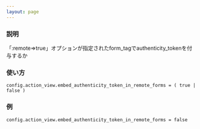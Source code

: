 ```yaml
---
layout: page
---
```

### 説明
「:remote=>true」オプションが指定されたform_tagでauthenticity_tokenを付与するか

### 使い方
    config.action_view.embed_authenticity_token_in_remote_forms = ( true | false )

### 例
    config.action_view.embed_authenticity_token_in_remote_forms = false
